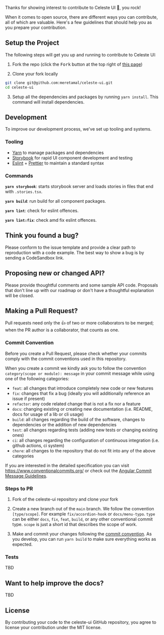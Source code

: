 Thanks for showing interest to contribute to Celeste UI 💖, you rock!

When it comes to open source, there are different ways you can contribute, all
of which are valuable. Here's a few guidelines that should help you as you
prepare your contribution.

## Setup the Project

The following steps will get you up and running to contribute to Celeste UI:

1. Fork the repo (click the <kbd>Fork</kbd> button at the top right of
   [this page](https://github.com/meretamal/celeste-ui))

2. Clone your fork locally

```sh
git clone git@github.com:meretamal/celeste-ui.git
cd celeste-ui
```

3. Setup all the dependencies and packages by running `yarn install`. This
   command will install dependencies.

## Development

To improve our development process, we've set up tooling and systems.

### Tooling

- [Yarn](https://yarnpkg.com/) to manage packages and dependencies
- [Storybook](https://storybook.js.org/) for rapid UI component development and
  testing
- [Eslint](https://eslint.org/) + [Prettier](https://prettier.io/) to maintain a standard syntax

### Commands

**`yarn storybook`**: starts storybook server and loads stories in files that
end with `.stories.tsx`.

**`yarn build`**: run build for all component packages.

**`yarn lint`**: check for eslint offences.

**`yarn lint:fix`**: check amd fix eslint offences.

## Think you found a bug?

Please conform to the issue template and provide a clear path to reproduction
with a code example. The best way to show a bug is by sending a CodeSandbox
link.

## Proposing new or changed API?

Please provide thoughtful comments and some sample API code. Proposals that
don't line up with our roadmap or don't have a thoughtful explanation will be
closed.

## Making a Pull Request?

Pull requests need only the :+1: of two or more collaborators to be merged; when
the PR author is a collaborator, that counts as one.

### Commit Convention

Before you create a Pull Request, please check whether your commits comply with
the commit conventions used in this repository.

When you create a commit we kindly ask you to follow the convention
`category(scope or module): message` in your commit message while using one of
the following categories:

- `feat`: all changes that introduce completely new code or new
  features
- `fix`: changes that fix a bug (ideally you will additionally reference an
  issue if present)
- `refactor`: any code related change that is not a fix nor a feature
- `docs`: changing existing or creating new documentation (i.e. README, docs for
  usage of a lib or cli usage)
- `build`: all changes regarding the build of the software, changes to
  dependencies or the addition of new dependencies
- `test`: all changes regarding tests (adding new tests or changing existing
  ones)
- `ci`: all changes regarding the configuration of continuous integration (i.e.
  github actions, ci system)
- `chore`: all changes to the repository that do not fit into any of the above
  categories

If you are interested in the detailed specification you can visit
https://www.conventionalcommits.org/ or check out the
[Angular Commit Message Guidelines](https://github.com/angular/angular/blob/22b96b9/CONTRIBUTING.md#-commit-message-guidelines).

### Steps to PR

1. Fork of the celeste-ui repository and clone your fork

2. Create a new branch out of the `main` branch. We follow the convention
   `[type/scope]`. For example `fix/accordion-hook` or `docs/menu-typo`. `type`
   can be either `docs`, `fix`, `feat`, `build`, or any other conventional
   commit type. `scope` is just a short id that describes the scope of work.

3. Make and commit your changes following the
   [commit convention](https://github.com/meretamal/celeste-ui/blob/main/CONTRIBUTING.md#commit-convention).
   As you develop, you can run `yarn build` to make sure everything works as expected.

### Tests

TBD

## Want to help improve the docs?

TBD

## License

By contributing your code to the celeste-ui GitHub repository, you agree to
license your contribution under the MIT license.
